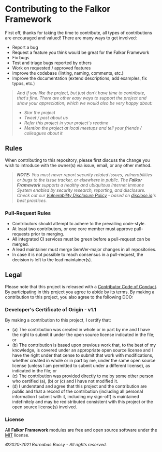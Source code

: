 # Contributing to the **Falkor Framework**

First off, thanks for taking the time to contribute, all types of contributions are encouraged and valued! There are many ways to get involved:

* Report a bug
* Request a feature you think would be great for the Falkor Framework
* Fix bugs
* Test and triage bugs reported by others
* Work on requested / approved features
* Improve the codebase (linting, naming, comments, etc.)
* Improve the documentation (extend descriptions, add examples, fix typos, etc.)

> _And if you like the project, but just don't have time to contribute, that's fine. There are other easy ways to support the project and show your appreciation, which we would also be very happy about:_
> - _Star the project_
> - _Tweet / post about us_
> - _Refer this project in your project's readme_
> - _Mention the project at local meetups and tell your friends / colleagues about it_

## Rules

When contributing to this repository, please first discuss the change you wish to introduce with the owner(s) via issue, email, or any other method.

> _**NOTE:** You must never report security related issues, vulnerabilities or bugs to the issue tracker, or elsewhere in public. The **Falkor Framework** supports a healthy and ubiquitous Internet Immune System enabled by security research, reporting, and disclosure. Check out our [Vulnerability Disclosure Policy](https://github.com/theonethread/falkor-commander/security/policy "Open") - based on [disclose.io](https://disclose.io "Visit")'s best practices._

### Pull-Request Rules

* Contributors should attempt to adhere to the prevailing code-style.
* At least two contributors, or one core member must approve pull-requests prior to merging.
* All integrated CI services must be green before a pull-request can be merged.
* A lead maintainer must merge SemVer-major changes in all repositories.
* In case it is not possible to reach consensus in a pull-request, the decision is left to the lead maintainer(s).

## Legal

Please note that this project is released with a [Contributor Code of Conduct](https://github.com/theonethread/.github/blob/master/code-of-conduct.md "Visit"). By participating in this project you agree to abide by its terms. By making a contribution to this project, you also agree to the following DCO:

### Developer's Certificate of Origin - v1.1

By making a contribution to this project, I certify that:

* (a) The contribution was created in whole or in part by me and I have the right to submit it under the open source license indicated in the file; or
* (b) The contribution is based upon previous work that, to the best of my knowledge, is covered under an appropriate open source license and I have the right under that cense to submit that work with modifications, whether created in whole or in part by me, under the same open source license (unless I am permitted to submit under a different license), as indicated in the file; or
* (c) The contribution was provided directly to me by some other person who certified (a), (b) or (c) and I have not modified it.
* (d) I understand and agree that this project and the contribution are public and that a record of the contribution (including all personal information I submit with it, including my sign-off) is maintained indefinitely and may be redistributed consistent with this project or the open source license(s) involved.

### **License**

All **Falkor Framework** modules are free and open source software under the [MIT](https://github.com/theonethread/.github/blob/master/license.txt "Open") license.

_©2020-2021 Barnabas Bucsy - All rights reserved._
